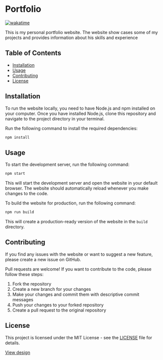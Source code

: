 # Portfolio 

[![wakatime](https://wakatime.com/badge/github/victor-kindrat/portfolio.svg)](https://wakatime.com/badge/github/victor-kindrat/portfolio)

This is my personal portfolio website. The website show cases some of my projects and provides information about his skills and experience

## Table of Contents

- [Installation](#installation)
- [Usage](#usage)
- [Contributing](#contributing)
- [License](#license)

## Installation

To run the website locally, you need to have Node.js and npm installed on your computer. Once you have installed Node.js, clone this repository and navigate to the project directory in your terminal.

Run the following command to install the required dependencies:

```sh
npm install
```

## Usage

To start the development server, run the following command:

```sh
npm start
```

This will start the development server and open the website in your default browser. The website should automatically reload whenever you make changes to the code.

To build the website for production, run the following command:

```sh
npm run build
```

This will create a production-ready version of the website in the `build` directory.

## Contributing

If you find any issues with the website or want to suggest a new feature, please create a new issue on GitHub.

Pull requests are welcome! If you want to contribute to the code, please follow these steps:

1. Fork the repository
2. Create a new branch for your changes
3. Make your changes and commit them with descriptive commit messages
4. Push your changes to your forked repository
5. Create a pull request to the original repository

## License

This project is licensed under the MIT License - see the [LICENSE](LICENSE) file for details.


[View design](https://www.figma.com/file/yySAkw0uBtrrUbd4tlK2wa/portfolio-v2?type=design&node-id=0%3A1&t=tfEQhHQeBfxn3Asv-1)


